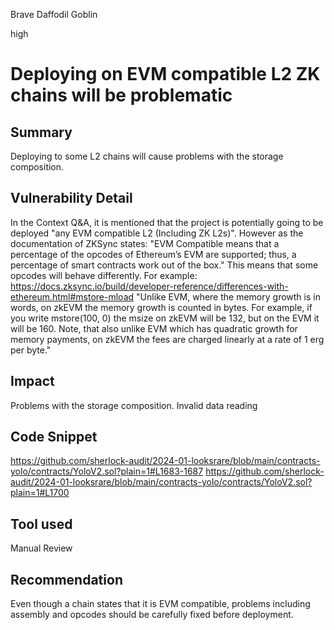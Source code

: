 Brave Daffodil Goblin

high

# Deploying on EVM compatible L2 ZK chains will be problematic

## Summary
Deploying to some L2 chains will cause problems with the storage composition.
## Vulnerability Detail
In the Context Q&A, it is mentioned that the project is potentially going to be deployed "any EVM compatible L2 (Including ZK L2s)". However as the documentation of ZKSync states: "EVM Compatible means that a percentage of the opcodes of Ethereum’s EVM are supported; thus, a percentage of smart contracts work out of the box." This means that some opcodes will behave differently. For example: https://docs.zksync.io/build/developer-reference/differences-with-ethereum.html#mstore-mload 
"Unlike EVM, where the memory growth is in words, on zkEVM the memory growth is counted in bytes. For example, if you write mstore(100, 0) the msize on zkEVM will be 132, but on the EVM it will be 160. Note, that also unlike EVM which has quadratic growth for memory payments, on zkEVM the fees are charged linearly at a rate of 1 erg per byte." 
## Impact
Problems with the storage composition. Invalid data reading
## Code Snippet
https://github.com/sherlock-audit/2024-01-looksrare/blob/main/contracts-yolo/contracts/YoloV2.sol?plain=1#L1683-1687
https://github.com/sherlock-audit/2024-01-looksrare/blob/main/contracts-yolo/contracts/YoloV2.sol?plain=1#L1700


## Tool used

Manual Review

## Recommendation
Even though a chain states that it is EVM compatible, problems including assembly and opcodes should be carefully fixed before deployment.